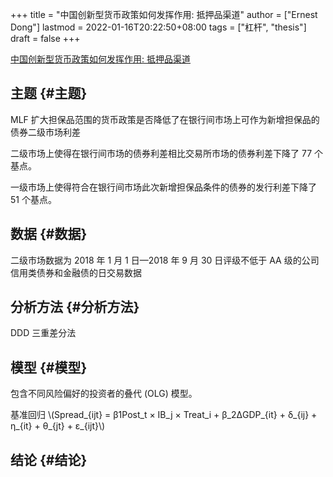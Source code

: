 +++
title = "中国创新型货币政策如何发挥作用: 抵押品渠道"
author = ["Ernest Dong"]
lastmod = 2022-01-16T20:22:50+08:00
tags = ["杠杆", "thesis"]
draft = false
+++

[中国创新型货币政策如何发挥作用: 抵押品渠道](/ox-hugo/中国创新型货币政策如何发挥作用_抵押品渠道_王永钦.pdf)


## 主题 {#主题}

MLF 扩大担保品范围的货币政策是否降低了在银行间市场上可作为新增担保品的债券二级市场利差

二级市场上使得在银行间市场的债券利差相比交易所市场的债券利差下降了 77 个基点。

一级市场上使得符合在银行间市场此次新增担保品条件的债券的发行利差下降了 51 个基点。


## 数据 {#数据}

二级市场数据为 2018 年 1 月 1 日—2018 年 9 月 30 日评级不低于 AA 级的公司信用类债券和金融债的日交易数据


## 分析方法 {#分析方法}

DDD 三重差分法


## 模型 {#模型}

包含不同风险偏好的投资者的叠代 (OLG) 模型。

基准回归
\\(Spread\_{ijt} = β1Post\_t × IB\_j × Treat\_i + β\_2ΔGDP\_{it} + δ\_{ij} + η\_{it} + θ\_{jt} + ε\_{ijt}\\)


## 结论 {#结论}